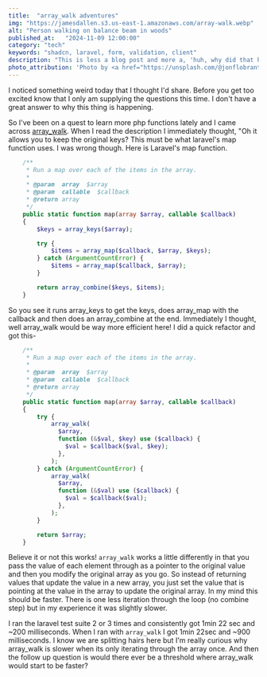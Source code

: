 ```yaml
---
title:  "array_walk adventures"
img: "https://jamesdallen.s3.us-east-1.amazonaws.com/array-walk.webp"
alt: "Person walking on balance beam in woods"
published_at:   "2024-11-09 12:00:00"
category: "tech"
keywords: "shadcn, laravel, form, validation, client"
description: "This is less a blog post and more a, 'huh, why did that happen' post."
photo_attribution: 'Photo by <a href="https://unsplash.com/@jonflobrant?utm_content=creditCopyText&utm_medium=referral&utm_source=unsplash">Jon Flobrant</a> on <a href="https://unsplash.com/photos/man-walking-on-forest-_r19nfvS3wY?utm_content=creditCopyText&utm_medium=referral&utm_source=unsplash">Unsplash</a>'
---
```


I noticed something weird today that I thought I'd share. Before you get too excited know that I only am supplying the questions this time. I don't have a great answer to why this thing is happening.

So I've been on a quest to learn more php functions lately and I came across <a href="https://www.php.net/manual/en/function.array-walk.php">array_walk</a>. When I read the description I immediately thought, "Oh it allows you to keep the original keys? This must be what laravel's map function uses. I was wrong though. Here is Laravel's map function.

```php
    /**
     * Run a map over each of the items in the array.
     *
     * @param  array  $array
     * @param  callable  $callback
     * @return array
     */
    public static function map(array $array, callable $callback)
    {
        $keys = array_keys($array);

        try {
            $items = array_map($callback, $array, $keys);
        } catch (ArgumentCountError) {
            $items = array_map($callback, $array);
        }

        return array_combine($keys, $items);
    }
```

So you see it runs array_keys to get the keys, does array_map with the callback and then does an array_combine at the end. Immediately I thought, well array_walk would be way more efficient here! I did a quick refactor and got this-

```php
    /**
     * Run a map over each of the items in the array.
     *
     * @param  array  $array
     * @param  callable  $callback
     * @return array
     */
    public static function map(array $array, callable $callback)
    {
        try {
            array_walk(
              $array,
              function (&$val, $key) use ($callback) {
                $val = $callback($val, $key);
              },
            );
        } catch (ArgumentCountError) {
            array_walk(
              $array,
              function (&$val) use ($callback) {
                $val = $callback($val);
              },
            );
        }

        return $array;
    }
```

Believe it or not this works! `array_walk` works a little differently in that you pass the value of each element through as a pointer to the original value and then you modify the original array as you go. So instead of returning values that update the value in a new array, you just set the value that is pointing at the value in the array to update the original array. In my mind this should be faster. There is one less iteration through the loop (no combine step) but in my experience it was slightly slower.

I ran the laravel test suite 2 or 3 times and consistently got 1min 22 sec and ~200 milliseconds. When I ran with `array_walk` I got 1min 22sec and ~900 milliseconds. I know we are splitting hairs here but I'm really curious why array_walk is slower when its only iterating through the array once. And then the follow up question is would there ever be a threshold where array_walk would start to be faster?
